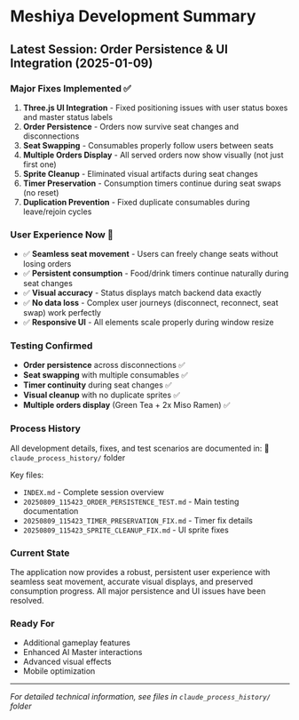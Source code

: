 # Meshiya Development Summary

## Latest Session: Order Persistence & UI Integration (2025-01-09)

### Major Fixes Implemented ✅

1. **Three.js UI Integration** - Fixed positioning issues with user status boxes and master status labels
2. **Order Persistence** - Orders now survive seat changes and disconnections  
3. **Seat Swapping** - Consumables properly follow users between seats
4. **Multiple Orders Display** - All served orders now show visually (not just first one)
5. **Sprite Cleanup** - Eliminated visual artifacts during seat changes
6. **Timer Preservation** - Consumption timers continue during seat swaps (no reset)
7. **Duplication Prevention** - Fixed duplicate consumables during leave/rejoin cycles

### User Experience Now 🎉

- ✅ **Seamless seat movement** - Users can freely change seats without losing orders
- ✅ **Persistent consumption** - Food/drink timers continue naturally during seat changes  
- ✅ **Visual accuracy** - Status displays match backend data exactly
- ✅ **No data loss** - Complex user journeys (disconnect, reconnect, seat swap) work perfectly
- ✅ **Responsive UI** - All elements scale properly during window resize

### Testing Confirmed

- **Order persistence** across disconnections ✅
- **Seat swapping** with multiple consumables ✅  
- **Timer continuity** during seat changes ✅
- **Visual cleanup** with no duplicate sprites ✅
- **Multiple orders display** (Green Tea + 2x Miso Ramen) ✅

### Process History

All development details, fixes, and test scenarios are documented in:
📁 `claude_process_history/` folder

Key files:
- `INDEX.md` - Complete session overview
- `20250809_115423_ORDER_PERSISTENCE_TEST.md` - Main testing documentation  
- `20250809_115423_TIMER_PRESERVATION_FIX.md` - Timer fix details
- `20250809_115423_SPRITE_CLEANUP_FIX.md` - UI sprite fixes

### Current State
The application now provides a robust, persistent user experience with seamless seat movement, accurate visual displays, and preserved consumption progress. All major persistence and UI issues have been resolved.

### Ready For
- Additional gameplay features
- Enhanced AI Master interactions
- Advanced visual effects  
- Mobile optimization

---
*For detailed technical information, see files in `claude_process_history/` folder*